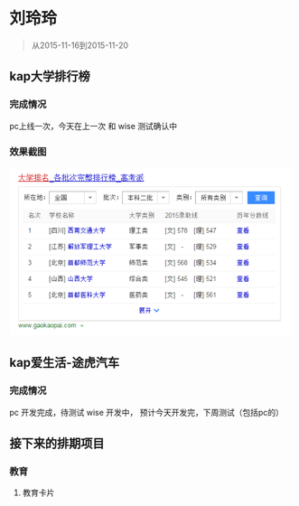 # 刘玲玲

> 从2015-11-16到2015-11-20

## kap大学排行榜

### 完成情况

pc上线一次，今天在上一次 和 wise 测试确认中  

### 效果截图

<img width="500" src="img/v_liulingling/pc.png">


## kap爱生活-途虎汽车

### 完成情况

pc 开发完成，待测试
wise 开发中， 预计今天开发完，下周测试（包括pc的） 


## 接下来的排期项目

### 教育

1. 教育卡片


